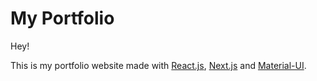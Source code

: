 # My Portfolio

Hey! 

This is my portfolio website made with [React.js](https://reactjs.org/), [Next.js](https://nextjs.org/) and [Material-UI](https://material-ui.com/).
